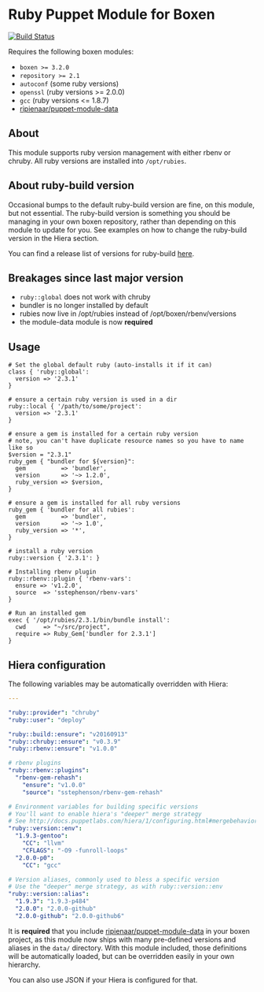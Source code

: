 # Ruby Puppet Module for Boxen

[![Build Status](https://travis-ci.org/boxen/puppet-ruby.png?branch=master)](https://travis-ci.org/boxen/puppet-ruby)

Requires the following boxen modules:

* `boxen >= 3.2.0`
* `repository >= 2.1`
* `autoconf` (some ruby versions)
* `openssl` (ruby versions >= 2.0.0)
* `gcc` (ruby versions <= 1.8.7)
* [ripienaar/puppet-module-data](https://github.com/ripienaar/puppet-module-data)

## About

This module supports ruby version management with either rbenv or chruby.
All ruby versions are installed into `/opt/rubies`.

## About ruby-build version

Occasional bumps to the default ruby-build version are fine, on this module, but not essential.
The ruby-build version is something you should be managing in your own boxen repository,
rather than depending on this module to update for you. See examples on how to change the ruby-build
version in the Hiera section.

You can find a release list of versions for ruby-build [here](https://github.com/sstephenson/ruby-build/releases).

## Breakages since last major version

* `ruby::global` does not work with chruby
* bundler is no longer installed by default
* rubies now live in /opt/rubies instead of /opt/boxen/rbenv/versions
* the module-data module is now **required**

## Usage

```puppet
# Set the global default ruby (auto-installs it if it can)
class { 'ruby::global':
  version => '2.3.1'
}

# ensure a certain ruby version is used in a dir
ruby::local { '/path/to/some/project':
  version => '2.3.1'
}

# ensure a gem is installed for a certain ruby version
# note, you can't have duplicate resource names so you have to name like so
$version = "2.3.1"
ruby_gem { "bundler for ${version}":
  gem          => 'bundler',
  version      => '~> 1.2.0',
  ruby_version => $version,
}

# ensure a gem is installed for all ruby versions
ruby_gem { 'bundler for all rubies':
  gem          => 'bundler',
  version      => '~> 1.0',
  ruby_version => '*',
}

# install a ruby version
ruby::version { '2.3.1': }

# Installing rbenv plugin
ruby::rbenv::plugin { 'rbenv-vars':
  ensure => 'v1.2.0',
  source  => 'sstephenson/rbenv-vars'
}

# Run an installed gem
exec { '/opt/rubies/2.3.1/bin/bundle install':
  cwd     => "~/src/project",
  require => Ruby_Gem['bundler for 2.3.1']
}
```

## Hiera configuration

The following variables may be automatically overridden with Hiera:

``` yaml
---

"ruby::provider": "chruby"
"ruby::user": "deploy"

"ruby::build::ensure": "v20160913"
"ruby::chruby::ensure": "v0.3.9"
"ruby::rbenv::ensure": "v1.0.0"

# rbenv plugins
"ruby::rbenv::plugins":
  "rbenv-gem-rehash":
    "ensure": "v1.0.0"
    "source": "sstephenson/rbenv-gem-rehash"

# Environment variables for building specific versions
# You'll want to enable hiera's "deeper" merge strategy
# See http://docs.puppetlabs.com/hiera/1/configuring.html#mergebehavior
"ruby::version::env":
  "1.9.3-gentoo":
    "CC": "llvm"
    "CFLAGS": "-O9 -funroll-loops"
  "2.0.0-p0":
    "CC": "gcc"

# Version aliases, commonly used to bless a specific version
# Use the "deeper" merge strategy, as with ruby::version::env
"ruby::version::alias":
  "1.9.3": "1.9.3-p484"
  "2.0.0": "2.0.0-github"
  "2.0.0-github": "2.0.0-github6"
```

It is **required** that you include
[ripienaar/puppet-module-data](https://github.com/ripienaar/puppet-module-data)
in your boxen project, as this module now ships with many pre-defined versions
and aliases in the `data/` directory. With this module included, those
definitions will be automatically loaded, but can be overridden easily in your
own hierarchy.

You can also use JSON if your Hiera is configured for that.
